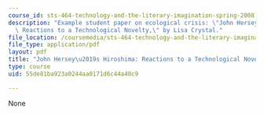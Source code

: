 ```yaml
---
course_id: sts-464-technology-and-the-literary-imagination-spring-2008
description: "Example student paper on ecological crisis: \"John Hersey\u2019s Hiroshima:\
  \ Reactions to a Technological Novelty,\" by Lisa Crystal."
file_location: /coursemedia/sts-464-technology-and-the-literary-imagination-spring-2008/55de81ba923a0244aa0171d6c44a40c9_crystal_wk10.pdf
file_type: application/pdf
layout: pdf
title: "John Hersey\u2019s Hiroshima: Reactions to a Technological Novelty"
type: course
uid: 55de81ba923a0244aa0171d6c44a40c9

---
```

None